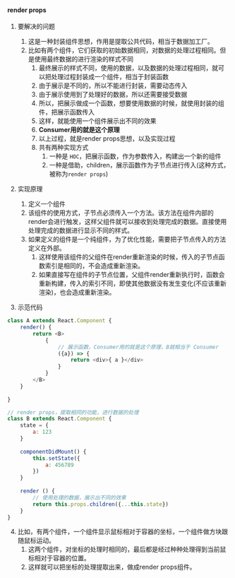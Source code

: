 #### render props
1. 要解决的问题
   1. 这是一种封装组件思想，作用是提取公共代码，相当于数据加工厂。
   2. 比如有两个组件，它们获取的初始数据相同，对数据的处理过程相同。但是使用最终数据的进行渲染的样式不同
      1. 最终展示的样式不同，使用的数据，以及数据的处理过程相同，就可以把处理过程封装成一个组件，相当于封装函数
      2. 由于展示是不同的，所以不能进行封装，需要动态传入
      3. 由于展示使用到了处理好的数据，所以还需要接受数据
      4. 所以，把展示做成一个函数，想要使用数据的时候，就使用封装的组件，把展示函数传入
      5. 这样，就能使用一个组件展示出不同的效果
      6. **Consumer用的就是这个原理**
      7. 以上过程，就是render props思想，以及实现过程
      8. 共有两种实现方式
         1. 一种是 `HOC`，把展示函数，作为参数传入，构建出一个新的组件
         2. 一种是借助，children，展示函数作为子节点进行传入(这种方式，被称为`render props`)

    


2. 实现原理
   1. 定义一个组件
   2. 该组件的使用方式，子节点必须传入一个方法。该方法在组件内部的render会进行触发，这样父组件就可以接收到处理完成的数据。直接使用处理完成的数据进行显示不同的样式。 
   3. 如果定义的组件是一个纯组件，为了优化性能，需要把子节点传入的方法定义在外部。
      1. 这样使用该组件的父组件在render重新渲染的时候，传入的子节点函数索引是相同的，不会造成重新渲染。
      2. 如果直接写在组件的子节点位置，父组件render重新执行时，函数会重新构建，传入的索引不同，即使其他数据没有发生变化(不应该重新渲染)，也会造成重新渲染。


3. 示范代码
```js
class A extends React.Component {
    render() {
        return <B>
            {
                // 展示函数，Consumer用的就是这个原理，B就相当于 Consumer
                ({a}) => {
                    return <div>{ a }</div>
                }
            }
        </B>
    }
    
}

// render props，提取相同的功能，进行数据的处理
class B extends React.Component {
    state = {
        a: 123
    }
    
    componentDidMount() {
        this.setState({
            a: 456789
        })
    }
    
    render () {
        // 使用处理的数据，展示出不同的效果
        return this.props.children({...this.state})
    }
}
```

4. 比如，有两个组件，一个组件显示鼠标相对于容器的坐标，一个组件做方块跟随鼠标运动。
   1. 这两个组件，对坐标的处理时相同的，最后都是经过种种处理得到当前鼠标相对于容器的位置。
   2. 这样就可以把坐标的处理提取出来，做成render props组件。

